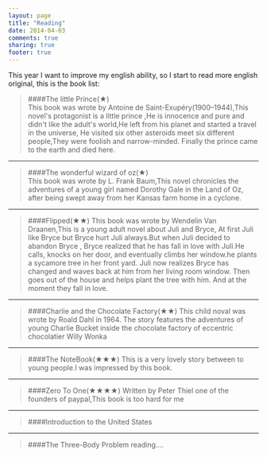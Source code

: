 ```yaml
---
layout: page
title: "Reading"
date: 2014-04-03
comments: true
sharing: true
footer: true
---
```

This year I want to improve my english ability, so I start to read more english original, this is the book list:
>####The little Prince(★)  
>This book was wrote by Antoine de Saint-Exupéry(1900–1944),This novel's protagonist is a little prince ,He is innocence and pure and didn't like the adult's world,He left from his planet and started a travel in the universe, He visited six other asteroids  meet six different people,They were foolish and  narrow-minded. Finally the prince came to the earth and died here.
>

------   
>####The wonderful wizard of oz(★)  
>This book was wrote by L. Frank Baum,This novel chronicles the adventures of a young girl named Dorothy Gale in the Land of Oz, after being swept away from her Kansas farm home in a cyclone. 
> 
 
------  
>####Flipped(★★)
>This book was wrote by Wendelin Van Draanen,This is a young adult novel about Juli and Bryce, At first Juli like Bryce but Bryce hurt Juli always.But when Juli decided to abandon Bryce , Bryce realized that he has fall in love with Juli.He calls, knocks on her door, and eventually climbs her window.he plants a sycamore tree in her front yard. Juli now realizes Bryce has changed and waves back at him from her living room window. Then goes out of the house and helps plant the tree with him. And at the moment they fall in love. 
>

------  
>####Charlie and the Chocolate Factory(★★)
>This child noval was wrote by Roald Dahl in 1964. The story features the adventures of young Charlie Bucket inside the chocolate factory of eccentric chocolatier Willy Wonka  
>

------  
>####The NoteBook(★★★)
>This is a very lovely story between to young people.I was impressed by this book.  
>
>

------  
>####Zero To One(★★★★)
>Written by Peter Thiel one of the founders of paypal,This book is too hard for me  
>

------  
>####Introduction to the United States
>  
>  


------  
>####The Three-Body Problem
>reading....
>  



